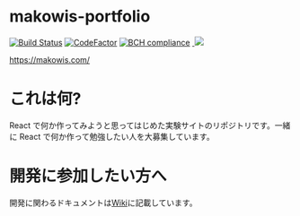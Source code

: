 # makowis-portfolio

[![Build Status](https://travis-ci.com/makowis/makofolio.svg?branch=master)](https://travis-ci.com/makowis/makofolio)
[![CodeFactor](https://www.codefactor.io/repository/github/makowis/makofolio/badge)](https://www.codefactor.io/repository/github/makowis/makofolio)
[![BCH compliance](https://bettercodehub.com/edge/badge/makowis/makofolio?branch=master)](https://bettercodehub.com/)
<a href="https://github.com/makowis/makofolio/graphs/contributors">
  <img src="https://img.shields.io/github/contributors/makowis/makofolio.svg" />
</a>

https://makowis.com/

# これは何?

React で何か作ってみようと思ってはじめた実験サイトのリポジトリです。一緒に React で何か作って勉強したい人を大募集しています。

# 開発に参加したい方へ

開発に関わるドキュメントは[Wiki](https://github.com/makowis/makowis-portfolio)に記載しています。
